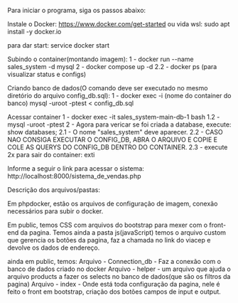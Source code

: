 Para iniciar o programa, siga os passos abaixo:

Instale o Docker: https://www.docker.com/get-started
ou vida wsl: sudo apt install -y docker.io

para dar start:
service docker start

Subindo o container(montando imagem):
1 - docker run --name sales_system -d mysql
2 - docker compose up -d
  2.2 - docker ps (para visualizar status e configs)

Criando banco de dados(O comando deve ser executado no mesmo diretório do arquivo config_db.sql):
1 - docker exec -i (nome do container do banco) mysql -uroot -ptest < config_db.sql

Acessar container
1 - docker exec -it sales_system-main-db-1 bash
  1.2 - mysql -uroot -ptest
    2 - Agora para vericar se foi criada a database, execute: show databases;
      2.1 - O nome "sales_system" deve aparecer. 
        2.2 - CASO NAO CONSIGA EXECUTAR O CONFIG_DB, ABRA O ARQUIVO E COPIE E COLE AS QUERYS DO CONFIG_DB DENTRO DO CONTAINER.
          2.3 - execute 2x para sair do container: exti

Informe a seguir o link para acessar o sistema: http://localhost:8000/sistema_de_vendas.php

Descrição dos arquivos/pastas:

Em phpdocker, estão os arquivos de configuração de imagem, conexão necessários para subir o docker.

Em public, temos CSS com arquivos do bootstrap para mexer com o front-end da pagina.
Temos ainda a pasta js(javaScript) temos o arquivo custom que gerencia os botões da pagina, faz a chamada no link do viacep e devolve os dados de endereço.

ainda em public, temos:
Arquivo - Connection_db - Faz a conexão com o banco de dados criado no docker
Arquivo - helper - um arquivo que ajuda o arquivo products a fazer os selects no banco de dados(que são os filtros da pagina)
Arquivo - index - Onde está toda configuração da pagina, nele é feito o front em bootstrap, criação dos botões campos de input e output.
